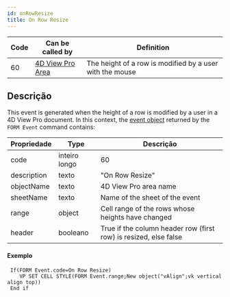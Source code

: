 ```yaml
---
id: onRowResize
title: On Row Resize
---
```


| Code | Can be called by                                        | Definition                                               |
| ---- | ------------------------------------------------------- | -------------------------------------------------------- |
| 60   | [4D View Pro Area](FormObjects/viewProArea_overview.md) | The height of a row is modified by a user with the mouse |


## Descrição

This event is generated when the height of a row is modified by a user in a 4D View Pro document. In this context, the [event object](overview.md#event-object) returned by the `FORM Event` command contains:

| Propriedade | Type          | Descrição                                                        |
| ----------- | ------------- | ---------------------------------------------------------------- |
| code        | inteiro longo | 60                                                               |
| description | texto         | "On Row Resize"                                                  |
| objectName  | texto         | 4D View Pro area name                                            |
| sheetName   | texto         | Name of the sheet of the event                                   |
| range       | object        | Cell range of the rows whose heights have changed                |
| header      | booleano      | True if the column header row (first row) is resized, else false |

#### Exemplo

```4d
 If(FORM Event.code=On Row Resize)
    VP SET CELL STYLE(FORM Event.range;New object("vAlign";vk vertical align top))
 End if
```